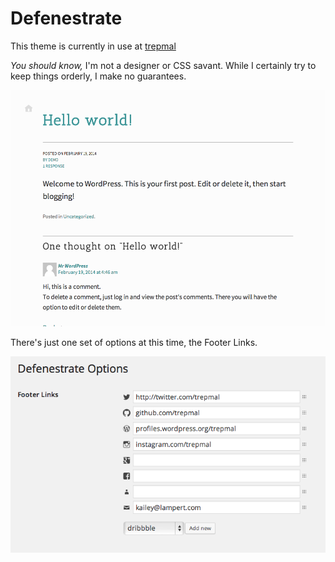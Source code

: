 Defenestrate
============

This theme is currently in use at [trepmal](http://trepmal.com)

*You should know,* I'm not a designer or CSS savant. While I certainly try to keep things orderly, I make no guarantees.

![screenshot](screenshot.png)

There's just one set of options at this time, the Footer Links.

![screenshot](screenshot-2.png)


